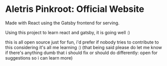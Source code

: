 # Aletris Pinkroot: Official Website

Made with React using the Gatsby frontend for serving.

Using this project to learn react and gatsby, it is going well :)

this is all open source just for fun, i'd prefer if nobody tries to contribute to this considering it's all me learning :) (that being said please do let me know if there's anything dumb that i should fix or should do differently: open for suggestions so i can learn more)
